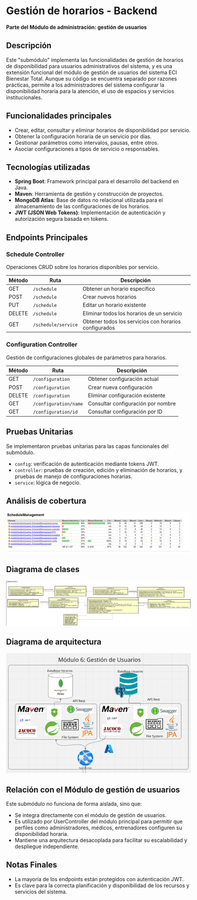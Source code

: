 # Gestión de horarios - Backend
**Parte del Módulo de administración: gestión de usuarios**  

## Descripción
Este "submódulo" implementa las funcionalidades de gestión de horarios de disponibilidad para usuarios administrativos del sistema, y es una extensión funcional del módulo de gestión de usuarios del sistema ECI Bienestar Total.
Aunque su código se encuentra separado por razones prácticas, permite a los administradores del sistema configurar la disponibilidad horaria para la atención, el uso de espacios y servicios institucionales.

## Funcionalidades principales
- Crear, editar, consultar y eliminar horarios de disponibilidad por servicio.
- Obtener la configuración horaria de un servicio por días.
- Gestionar parámetros como intervalos, pausas, entre otros.
- Asociar configuraciones a tipos de servicio o responsables.

## Tecnologías utilizadas
- **Spring Boot**: Framework principal para el desarrollo del backend en Java.
- **Maven**: Herramienta de gestión y construcción de proyectos.
- **MongoDB Atlas**: Base de datos no relacional utilizada para el almacenamiento de las configuraciones de los horarios.
- **JWT (JSON Web Tokens)**: Implementación de autenticación y autorización segura basada en tokens.

## Endpoints Principales

### Schedule Controller  
Operaciones CRUD sobre los horarios disponibles por servicio.

| Método | Ruta              | Descripción                                |
|--------|-------------------|--------------------------------------------|
| GET    | `/schedule`       | Obtener un horario específico              |
| POST   | `/schedule`       | Crear nuevos horarios                      |
| PUT    | `/schedule`       | Editar un horario existente                |
| DELETE | `/schedule`       | Eliminar todos los horarios de un servicio |
| GET    | `/schedule/service` | Obtener todos los servicios con horarios configurados |

### Configuration Controller  
Gestión de configuraciones globales de parámetros para horarios.

| Método | Ruta                   | Descripción                            |
|--------|------------------------|----------------------------------------|
| GET    | `/configuration`       | Obtener configuración actual           |
| POST   | `/configuration`       | Crear nueva configuración              |
| DELETE | `/configuration`       | Eliminar configuración existente       |
| GET    | `/configuration/name`  | Consultar configuración por nombre     |
| GET    | `/configuration/id`    | Consultar configuración por ID         |

## Pruebas Unitarias
Se implementaron pruebas unitarias para las capas funcionales del submódulo.
- `config`: verificación de autenticación mediante tokens JWT.
- `controller`: pruebas de creación, edición y eliminación de horarios, y pruebas de manejo de configuraciones horarias.
- `service`: lógica de negocio.

## Análisis de cobertura
![](https://github.com/T-800-Squad/Chronos-Schedule/blob/main/images/jacoco_schedule.png)
## Diagrama de clases
![](https://github.com/T-800-Squad/Chronos-Schedule/blob/main/images/diag_clases.png)
## Diagrama de arquitectura
![](https://github.com/T-800-Squad/Chronos-Schedule/blob/main/images/diag_arq.png)

## Relación con el Módulo de gestión de usuarios
Este submódulo no funciona de forma aislada, sino que:
- Se integra directamente con el módulo de gestión de usuarios.
- Es utilizado por UserController del módulo principal para permitir que perfiles como administradores, médicos, entrenadores configuren su disponibilidad horaria.
- Mantiene una arquitectura desacoplada para facilitar su escalabilidad y despliegue independiente.

## Notas Finales
- La mayoría de los endpoints están protegidos con autenticación JWT.
- Es clave para la correcta planificación y disponibilidad de los recursos y servicios del sistema.
